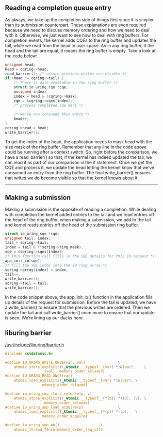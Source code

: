 ## Reading a completion queue entry
As always, we take up the completion side of things first since it is simpler than its submission counterpart. These explanations are even required because we need to discuss memory ordering and how we need to deal with it. Otherwise, we just want to see how to deal with ring buffers. For completion events, the kernel adds CQEs to the ring buffer and updates the tail, while we read from the head in user space. As in any ring buffer, if the head and the tail are equal, it means the ring buffer is empty. Take a look at the code below:

```c
unsigned head;
head = cqring->head;
read_barrier(); /* ensure previous writes are visible */
if (head != cqring->tail) {
    /* There is data available in the ring buffer */
    struct io_uring_cqe *cqe;
    unsigned index;
    index = head & (cqring->mask);
    cqe = &cqring->cqes[index];
    /* process completed cqe here */
     ...
    /* we've now consumed this entry */
    head++;
}
cqring->head = head;
write_barrier();
```
To get the index of the head, the application needs to mask head with the size mask of the ring buffer. Remember that any line in the code above could be running after a context switch. So, right before the comparison, we have a read_barrier() so that, if the kernel has indeed updated the tail, we can read it as part of our comparison in the if statement. Once we get the CQE and process it, we update the head letting the kernel know that we’ve consumed an entry from the ring buffer. The final write_barrier() ensures that writes we do become visible so that the kernel knows about it.

---

## Making a submission
Making a submission is the opposite of reading a completion. While dealing with completion the kernel added entries to the tail and we read entries off the head of the ring buffer, when making a submission, we add to the tail and kernel reads entries off the head of the submission ring buffer.

```c
struct io_uring_sqe *sqe;
unsigned tail, index;
tail = sqring->tail;
index = tail & (*sqring->ring_mask);
sqe = &sqring->sqes[index];
/* this function call fills in the SQE details for this IO request */
app_init_io(sqe);
/* fill the SQE index into the SQ ring array */
sqring->array[index] = index;
tail++;
write_barrier();
sqring->tail = tail;
write_barrier();
```

In the code snippet above, the app_init_io() function in the application fills up details of the request for submission. Before the tail is updated, we have a write_barrier() to ensure that the previous writes are ordered. Then we update the tail and call write_barrier() once more to ensure that our update is seen. We’re lining up our ducks here.

## liburing barrier
[/usr/include/liburing/barrier.h](https://github.com/axboe/liburing/blob/master/src/include/liburing/barrier.h)
```c
#include <stdatomic.h>

#define IO_URING_WRITE_ONCE(var, val)				\
	atomic_store_explicit((_Atomic __typeof__(var) *)&(var),	\
			      (val), memory_order_relaxed)
#define IO_URING_READ_ONCE(var)					\
	atomic_load_explicit((_Atomic __typeof__(var) *)&(var),	\
			     memory_order_relaxed)

#define io_uring_smp_store_release(p, v)			\
	atomic_store_explicit((_Atomic __typeof__(*(p)) *)(p), (v), \
			      memory_order_release)
#define io_uring_smp_load_acquire(p)				\
	atomic_load_explicit((_Atomic __typeof__(*(p)) *)(p),	\
			     memory_order_acquire)

#define io_uring_smp_mb()					\
	atomic_thread_fence(memory_order_seq_cst)
```